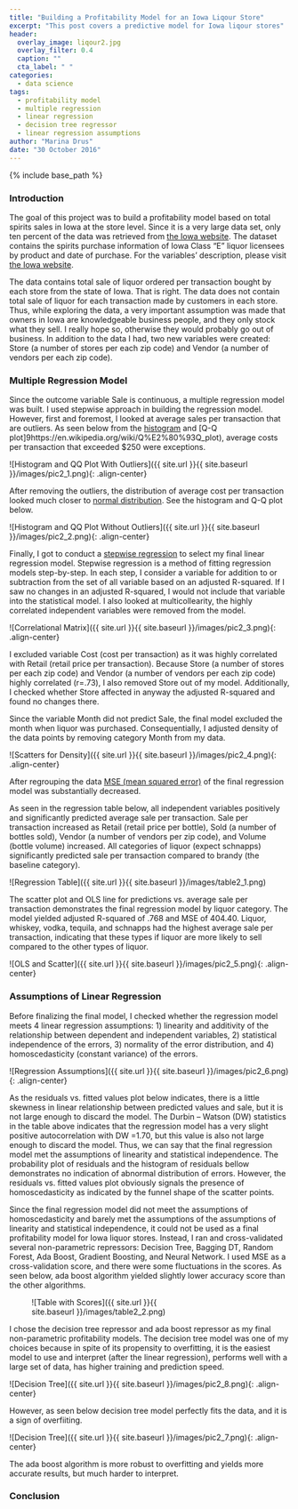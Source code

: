 ```yaml
---
title: "Building a Profitability Model for an Iowa Liqour Store"
excerpt: "This post covers a predictive model for Iowa liqour stores"
header:
  overlay_image: liqour2.jpg
  overlay_filter: 0.4
  caption: ""
  cta_label: " "
categories:
  - data science
tags:
  - profitability model
  - multiple regression
  - linear regression 
  - decision tree regressor
  - linear regression assumptions
author: "Marina Drus"
date: "30 October 2016"
---
```


{% include base_path %}

### Introduction

The goal of this project was to build a profitability model based on total spirits sales in Iowa at the store level. Since it is a very large data set, only ten percent of the data was retrieved from [the Iowa website](https://data.iowa.gov/Economy/Iowa-Liquor-Sales/m3tr-qhgy). The dataset contains the spirits purchase information of Iowa Class “E” liquor licensees by product and date of purchase. For the variables’ description, please visit [the Iowa website](https://data.iowa.gov/Economy/Iowa-Liquor-Sales/m3tr-qhgy).

The data contains total sale of liquor ordered per transaction bought by each store from the state of Iowa. That is right. The data does not contain total sale of liquor for each transaction made by customers in each store. Thus, while exploring the data, a very important assumption was made that owners in Iowa are knowledgeable business people, and they only stock what they sell. I really hope so, otherwise they would probably go out of business. In addition to the data I had, two new variables were created: Store (a number of stores per each zip code) and Vendor (a number of vendors per each zip code). 


### Multiple Regression Model

Since the outcome variable Sale is continuous, a multiple regression model was built. I used stepwise approach in building the regression model. However, first and foremost, I looked at average sales per transaction that are outliers. As seen below from the 
[histogram](https://en.wikipedia.org/wiki/Histogram) and [Q-Q plot]9https://en.wikipedia.org/wiki/Q%E2%80%93Q_plot), average costs per transaction that exceeded $250 were exceptions. 


![Histogram and QQ Plot With Outliers]({{ site.url }}{{ site.baseurl }}/images/pic2_1.png){: .align-center} 


After removing the outliers, the distribution of average cost per transaction looked much closer to [normal distribution](https://en.wikipedia.org/wiki/Normal_distribution). See the histogram and Q-Q plot below.


![Histogram and QQ Plot Without Outliers]({{ site.url }}{{ site.baseurl }}/images/pic2_2.png){: .align-center} 


Finally, I got to conduct a [stepwise regression](https://en.wikipedia.org/wiki/Stepwise_regression) to select my final linear regression model. Stepwise regression is a method of fitting regression models step-by-step. In each step, I consider a variable for addition to or subtraction from the set of all variable based on an adjusted R-squared. If I saw no changes in an adjusted R-squared, I would not include that variable into the statistical model. I also looked at multicollearity, the highly correlated independent variables were removed from the model. 


![Correlational Matrix]({{ site.url }}{{ site.baseurl }}/images/pic2_3.png){: .align-center}


I excluded variable Cost (cost per transaction) as it was highly correlated with Retail (retail price per transaction). Because Store (a number of stores per each zip code) and Vendor (a number of vendors per each zip code) highly correlated (r=.73), I also removed Store out of my model. Additionally, I checked whether Store affected in anyway the adjusted R-squared and found no changes there. 

Since the variable Month did not predict Sale, the final model excluded the month when liquor was purchased. Consequentially, I adjusted density of the data points by removing category Month from my data. 


![Scatters for Density]({{ site.url }}{{ site.baseurl }}/images/pic2_4.png){: .align-center}


After regrouping the data [MSE (mean squared error)](https://en.wikipedia.org/wiki/Mean_squared_error) of the final regression model was substantially decreased.

As seen in the regression table below, all independent variables positively and significantly predicted average sale per transaction. Sale per transaction increased as Retail (retail price per bottle), Sold (a number of bottles sold), Vendor (a number of vendors per zip code), and Volume (bottle volume) increased. All categories of liquor (expect schnapps) significantly predicted sale per transaction compared to brandy (the baseline category). 


![Regression Table]({{ site.url }}{{ site.baseurl }}/images/table2_1.png)


The scatter plot and OLS line for predictions vs. average sale per transaction demonstrates the final regression model by liquor category. The model yielded adjusted R-squared of .768 and MSE of 404.40. Liquor, whiskey, vodka, tequila, and schnapps had the highest average sale per transaction, indicating that these types if liquor are more likely to sell compared to the other types of liquor. 


![OLS and Scatter]({{ site.url }}{{ site.baseurl }}/images/pic2_5.png){: .align-center}


### Assumptions of Linear Regression

Before finalizing the final model, I checked whether the regression model meets 4 linear regression assumptions: 1) linearity and additivity of the relationship between dependent and independent variables, 2) statistical independence of the errors, 3) normality of the error distribution, and 4) homoscedasticity (constant variance) of the errors.


![Regression Assumptions]({{ site.url }}{{ site.baseurl }}/images/pic2_6.png){: .align-center}


As the residuals vs. fitted values plot below indicates, there is a little skewness in linear relationship between predicted values and sale, but it is not large enough to discard the model. The Durbin – Watson (DW) statistics in the table above indicates that the regression model has a very slight positive autocorrelation with DW =1.70, but this value is also not large enough to discard the model.  Thus, we can say that the final regression model met the assumptions of linearity and statistical independence. The probability plot of residuals and the histogram of residuals bellow demonstrates no indication of abnormal distribution of errors. However, the residuals vs. fitted values plot obviously signals the presence of homoscedasticity as indicated by the funnel shape of the scatter points.

Since the final regression model did not meet the assumptions of homoscedasticity and barely met the assumptions of the assumptions of linearity and statistical independence, it could not be used as a final profitability model for Iowa liquor stores. Instead, I ran and cross-validated several non-parametric repressors: Decision Tree, Bagging DT, Random Forest, Ada Boost, Gradient Boosting, and Neural Network. I used MSE as a cross-validation score, and there were some fluctuations in the scores. As seen below, ada boost algorithm yielded slightly lower accuracy score than the other algorithms.
 

<figure style="width: 300px" class="align-center">
![Table with Scores]({{ site.url }}{{ site.baseurl }}/images/table2_2.png)
</figure>


I chose the decision tree repressor and ada boost repressor as my final non-parametric profitability models. The decision tree model was one of my choices because in spite of its propensity to overfitting, it is the easiest model to use and interpret (after the linear regression), performs well with a large set of data, has higher training and prediction speed.

![Decision Tree]({{ site.url }}{{ site.baseurl }}/images/pic2_8.png){: .align-center} 


However, as seen below decision tree model perfectly fits the data, and it is a sign of overfiiting. 


![Decision Tree]({{ site.url }}{{ site.baseurl }}/images/pic2_7.png){: .align-center} 


The ada boost algorithm is more robust to overfitting and yields more accurate results, but much harder to interpret.


### Conclusion

































